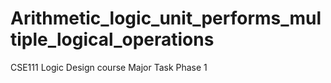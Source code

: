 # Arithmetic_logic_unit_performs_multiple_logical_operations
CSE111 Logic Design course Major Task Phase 1
